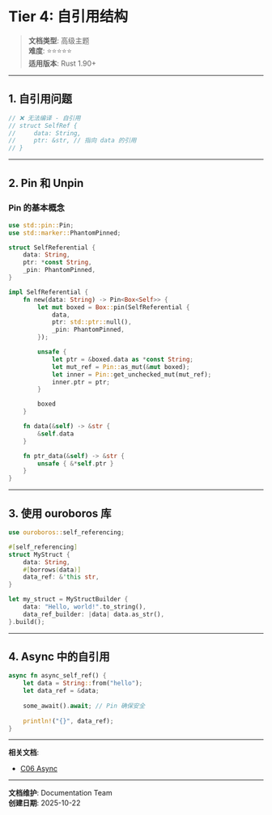 # Tier 4: 自引用结构

> **文档类型**: 高级主题  
> **难度**: ⭐⭐⭐⭐⭐  
> **适用版本**: Rust 1.90+

---

## 1. 自引用问题

```rust
// ❌ 无法编译 - 自引用
// struct SelfRef {
//     data: String,
//     ptr: &str, // 指向 data 的引用
// }
```

---

## 2. Pin 和 Unpin

### Pin 的基本概念

```rust
use std::pin::Pin;
use std::marker::PhantomPinned;

struct SelfReferential {
    data: String,
    ptr: *const String,
    _pin: PhantomPinned,
}

impl SelfReferential {
    fn new(data: String) -> Pin<Box<Self>> {
        let mut boxed = Box::pin(SelfReferential {
            data,
            ptr: std::ptr::null(),
            _pin: PhantomPinned,
        });

        unsafe {
            let ptr = &boxed.data as *const String;
            let mut_ref = Pin::as_mut(&mut boxed);
            let inner = Pin::get_unchecked_mut(mut_ref);
            inner.ptr = ptr;
        }

        boxed
    }

    fn data(&self) -> &str {
        &self.data
    }

    fn ptr_data(&self) -> &str {
        unsafe { &*self.ptr }
    }
}
```

---

## 3. 使用 ouroboros 库

```rust
use ouroboros::self_referencing;

#[self_referencing]
struct MyStruct {
    data: String,
    #[borrows(data)]
    data_ref: &'this str,
}

let my_struct = MyStructBuilder {
    data: "Hello, world!".to_string(),
    data_ref_builder: |data| data.as_str(),
}.build();
```

---

## 4. Async 中的自引用

```rust
async fn async_self_ref() {
    let data = String::from("hello");
    let data_ref = &data;
    
    some_await().await; // Pin 确保安全
    
    println!("{}", data_ref);
}
```

---

**相关文档**:

- [C06 Async](../../../c06_async/)

---

**文档维护**: Documentation Team  
**创建日期**: 2025-10-22
